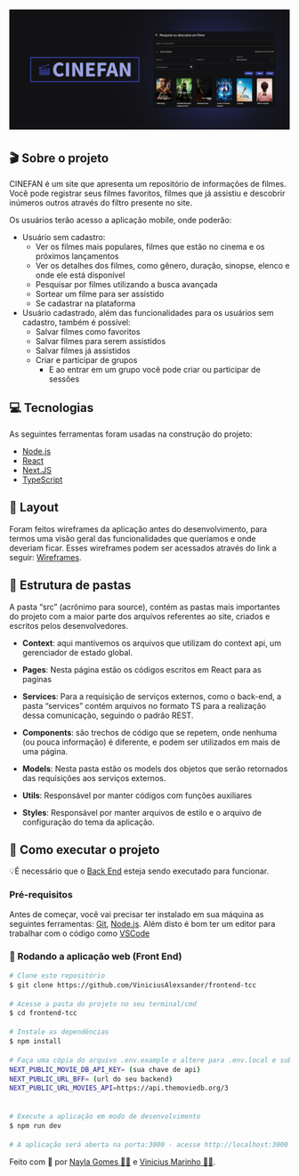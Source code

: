 <h1 align="center">
    <img alt="CINEFAN" title="#CINEFAN" src="./assets/banner-com-img-brilho-na-img.png" />
</h1>

## 🎬 Sobre o projeto

CINEFAN é um site que apresenta um repositório de informações de filmes. Você pode registrar seus filmes favoritos, filmes que já assistiu e descobrir inúmeros outros através do filtro presente no site.

Os usuários terão acesso a aplicação mobile, onde poderão:

- Usuário sem cadastro:
  - Ver os filmes mais populares, filmes que estão no cinema e os próximos lançamentos
  - Ver os detalhes dos filmes, como gênero, duração, sinopse, elenco e onde ele está disponível
  - Pesquisar por filmes utilizando a busca avançada
  - Sortear um filme para ser assistido
  - Se cadastrar na plataforma
- Usuário cadastrado, além das funcionalidades para os usuários sem cadastro, também é possível:
  - Salvar filmes como favoritos
  - Salvar filmes para serem assistidos
  - Salvar filmes já assistidos
  - Criar e participar de grupos
    - E ao entrar em um grupo você pode criar ou participar de sessões

## 💻 Tecnologias

As seguintes ferramentas foram usadas na construção do projeto:

- [Node.js][nodejs]
- [React][reactjs]
- [Next.JS][nextjs]
- [TypeScript][typescript]

## 🎨 Layout

Foram feitos wireframes da aplicação antes do desenvolvimento, para termos uma visão geral das funcionalidades que queríamos e onde deveriam ficar. Esses wireframes podem ser acessados através do link a seguir: [Wireframes](https://wireframe.cc/pro/pp/635115ec2575591).


## 📁 Estrutura de pastas

A pasta “src” (acrônimo para source), contém as pastas mais importantes do projeto com a maior parte dos arquivos referentes ao site, criados e escritos pelos desenvolvedores.

- **Context**: aqui mantivemos os arquivos que utilizam do context api, um gerenciador de estado global.

- **Pages**: Nesta página estão os códigos escritos em React para as paginas

- **Services**: Para a requisição de serviços externos, como o back-end, a pasta “services” contém arquivos no formato TS para a realização dessa comunicação, seguindo o padrão REST.

- **Components**: são trechos de código que se repetem, onde nenhuma (ou pouca informação) é diferente, e podem ser utilizados em mais de uma página.

- **Models**: Nesta pasta estão os models dos objetos que serão retornados das requisições aos serviços externos.

- **Utils**: Responsável por manter códigos com funções auxiliares

- **Styles**: Responsável por manter arquivos de estilo e o arquivo de configuração do tema da aplicação.

## 🚀 Como executar o projeto

💡É necessário que o [Back End](https://github.com/ViniciusAlexsander/backend-tcc) esteja sendo executado para funcionar.

### Pré-requisitos

Antes de começar, você vai precisar ter instalado em sua máquina as seguintes ferramentas:
[Git](https://git-scm.com), [Node.js][nodejs].
Além disto é bom ter um editor para trabalhar com o código como [VSCode][vscode]

### 🧭 Rodando a aplicação web (Front End)

```bash
# Clone este repositório
$ git clone https://github.com/ViniciusAlexsander/frontend-tcc

# Acesse a pasta do projeto no seu terminal/cmd
$ cd frontend-tcc

# Instale as dependências
$ npm install

# Faça uma cópia do arquivo .env.example e altere para .env.local e substitua os valores das variáveis de ambiente
NEXT_PUBLIC_MOVIE_DB_API_KEY= (sua chave de api)
NEXT_PUBLIC_URL_BFF= (url do seu backend)
NEXT_PUBLIC_URL_MOVIES_API=https://api.themoviedb.org/3


# Execute a aplicação em modo de desenvolvimento
$ npm run dev

# A aplicação será aberta na porta:3000 - acesse http://localhost:3000
```

Feito com 💜 por [Nayla Gomes 👩‍💻](https://www.linkedin.com/in/naygo/) e [Vinicius Marinho 👨‍💻](https://www.linkedin.com/in/vinicius-alexsander-lima-marinho/).

[nodejs]: https://nodejs.org/
[typescript]: https://www.typescriptlang.org/
[reactjs]: https://reactjs.org
[nextjs]: https://nextjs.org/
[yarn]: https://yarnpkg.com/
[vscode]: https://code.visualstudio.com/
[vceditconfig]: https://marketplace.visualstudio.com/items?itemName=EditorConfig.EditorConfig
[license]: https://opensource.org/licenses/MIT
